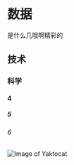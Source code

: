 # 数据
是什么几哦啊精彩的
## 技术
### 科学
#### 4
##### 5
###### 6

![Image of Yaktocat](https://octodex.github.com/images/yaktocat.png)
